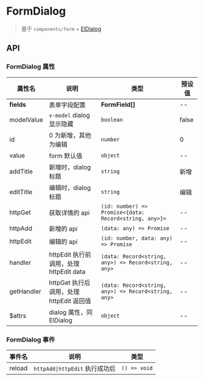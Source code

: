 # FormDialog

> 基于 `components/form` + [ElDialog](https://element-plus.org/zh-CN/component/dialog.html)

## API

### FormDialog 属性

| 属性名     | 说明                                     | 类型                                                   | 预设值 |
| ---------- | ---------------------------------------- | ------------------------------------------------------ | ------ |
| **fields** | 表单字段配置                             | **FormField[]**                                        | --     |
| modelValue | `v-model` dialog 显示隐藏                | `boolean`                                              | false  |
| id         | 0 为新增，其他为编辑                     | `number`                                               | 0      |
| value      | form 默认值                              | `object`                                               | --     |
| addTitle   | 新增时，dialog 标题                      | `string`                                               | 新增   |
| editTitle  | 编辑时，dialog 标题                      | `string`                                               | 编辑   |
| httpGet    | 获取详情的 api                           | `(id: number) => Promise<{data: Record<string, any>}>` | --     |
| httpAdd    | 新增的 api                               | `(data: any) => Promise`                               | --     |
| httpEdit   | 编辑的 api                               | `(id: number, data: any) => Promise`                   | --     |
| handler    | httpEdit 执行前调用，处理 httpEdit data  | `(data: Record<string, any>) => Record<string, any>`   | --     |
| getHandler | httpGet 执行后调用，处理 httpEdit 返回值 | `(data: Record<string, any>) => Record<string, any>`   | --     |
| $attrs     | dialog 属性，同 ElDialog                 | `object`                                               | --     |

### FormDialog 事件

| 事件名 | 说明                           | 类型         |
| ------ | ------------------------------ | ------------ |
| reload | `httpAdd\|httpEdit` 执行成功后 | `() => void` |
